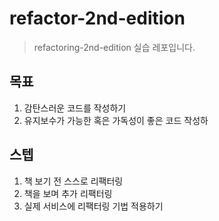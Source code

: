 # refactor-2nd-edition
> refactoring-2nd-edition 실습 레포입니다.

## 목표
1. 감탄스러운 코드를 작성하기
2. 유지보수가 가능한 혹은 가독성이 좋은 코드 작성하

## 스텝
1. 책 보기 전 스스로 리팩터링
2. 책을 보며 추가 리팩터링
3. 실제 서비스에 리팩터링 기법 적용하기 

